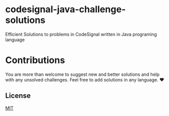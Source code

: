 # codesignal-java-challenge-solutions
Efficient Solutions to problems in CodeSignal written in Java programing language

# Contributions
You are more than welcome to suggest new and better solutions and help with any unsolved challenges. Feel free to add solutions in any language. ❤

## License
[MIT](https://github.com/vunguyen9404/codesignal-java-challenge-solutions/blob/master/LICENSE)